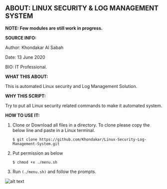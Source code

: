 ## ABOUT: LINUX SECURITY & LOG MANAGEMENT SYSTEM

**NOTE: Few modules are still work in progress.**
         
**SOURCE INFO:**

Author: Khondakar Al Sabah

Date: 13 June 2020

BIO: IT Professional.


**WHAT THIS ABOUT:**

This is automated Linux security and Log Management Solution.

**WHY THIS SCRIPT:**

Try to put all Linux security related commands to make it automated system.

**HOW TO USE IT:**

1. Clone or Download all files in a directory. To clone please copy the below line and paste in a Linux terminal.

   ```$ git clone https://github.com/Khondakar/Linux-Security-Log-Management-System.git```
   
2. Put permission as below

   ```$ chmod +x ./menu.sh```
   
2. Run `(./menu.sh)` and follow the prompts.

![alt text](https://github.com/Khondakar/Linux-Security-Log-Management-System/blob/master/screenshot/MainMenu.PNG)
